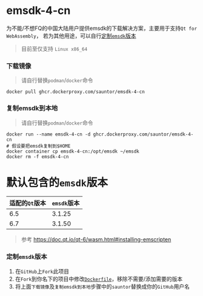 # emsdk-4-cn
为不能/不想FQ的中国大陆用户提供emsdk的下载解决方案，主要用于支持`Qt for WebAssembly`，
若为其他用途，可以自行[定制`emsdk`版本](#定制emsdk版本)
> 目前至仅支持 `Linux x86_64`

### 下载镜像
> 请自行替换`podman`/`docker`命令

`docker pull ghcr.dockerproxy.com/sauntor/emsdk-4-cn`

### 复制emsdk到本地
> 请自行替换`podman`/`docker`命令
```shell
docker run --name emsdk-4-cn -d ghcr.dockerproxy.com/sauntor/emsdk-4-cn
# 假设要把emsdk复制到$HOME
docker container cp emsdk-4-cn:/opt/emsdk ~/emsdk
docker rm -f emsdk-4-cn
```

# 默认包含的`emsdk`版本
|适配的`Qt`版本 | `emsdk`版本 |
|--------|-------------|
| 6.5    | 3.1.25      |
| 6.7    | 3.1.50      |

> 参考 https://doc.qt.io/qt-6/wasm.html#installing-emscripten

### 定制`emsdk`版本
1. 在`GitHub`上`Fork`此项目
2. 在`Fork`到你名下的项目中修改[`Dockerfile`](Dockerfile#L13)，移除不需要/添加需要的版本
3. 将上面`下载镜像`及`复制emsdk到本地`步骤中的`sauntor`替换成你的`GitHub`用户名

